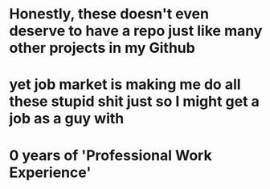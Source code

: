 # Honestly, these doesn't even deserve to have a repo just like many other projects in my Github 
# yet job market is making me do all these stupid shit just so I might get a job as a guy with 
# 0 years of 'Professional Work Experience'

